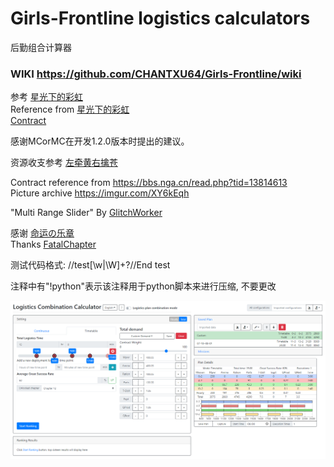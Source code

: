 # Girls-Frontline logistics calculators
后勤组合计算器


### WIKI  https://github.com/CHANTXU64/Girls-Frontline/wiki

参考 [星光下的彩虹](https://pan.baidu.com/s/1c3iS9Ks#list/path=/Girls%20Frontline)<br>
Reference from [星光下的彩虹](https://pan.baidu.com/s/1c3iS9Ks#list/path=/Girls%20Frontline)<br>
[Contract](https://bbs.nga.cn/read.php?tid=21401760&_fp=4)

感谢MCorMC在开发1.2.0版本时提出的建议。

资源收支参考 [左牵黄右擒苍](https://bbs.nga.cn/read.php?tid=19751517&_fp=18)<br>

Contract reference from https://bbs.nga.cn/read.php?tid=13814613 <br>
Picture archive https://imgur.com/XY6kEqh

"Multi Range Slider" By [GlitchWorker](https://codepen.io/glitchworker/pen/XVdKqj)<br>

感谢 [命运の乐章](https://github.com/hycdes/GFTool)<br>
Thanks [FatalChapter](https://github.com/hycdes/GFTool)

测试代码格式: //test[\w|\W]+?//End test

注释中有"!python"表示该注释用于python脚本来进行压缩, 不要更改

![image](https://github.com/CHANTXU64/Girls-Frontline/raw/master/GF_logistics_Overview.png)
